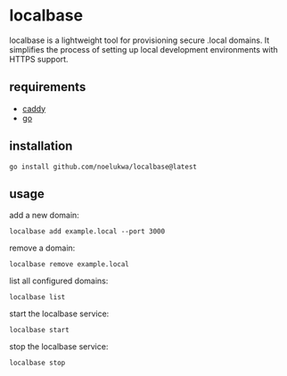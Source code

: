 
# localbase

localbase is a lightweight tool for provisioning secure .local domains. It simplifies the process of setting up local development environments with HTTPS support.

## requirements

- [caddy](https://caddyserver.com/)
- [go](https://golang.org/)

## installation

```
go install github.com/noelukwa/localbase@latest
```

## usage

add a new domain:
```
localbase add example.local --port 3000
```

remove a domain:
```
localbase remove example.local
```

list all configured domains:
```
localbase list
```

start the localbase service:
```
localbase start
```

stop the localbase service:

```
localbase stop
```






